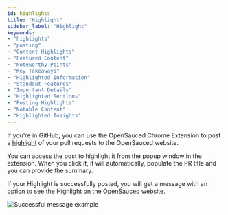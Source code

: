 ```yaml
---
id: highlights
title: "Highlight"
sidebar_label: "Highlight"
keywords: 
- "highlights" 
- "posting" 
- "Content Highlights" 
- "Featured Content" 
- "Noteworthy Points" 
- "Key Takeaways" 
- "Highlighted Information" 
- "Standout Features" 
- "Important Details" 
- "Highlighted Sections" 
- "Posting Highlights" 
- "Notable Content" 
- "Highlighted Insights" 
---
```


If you're in GitHub, you can use the OpenSauced Chrome Extension to post a [highlight](highlights.md) of your pull requests to the OpenSauced website. 

You can access the post to highlight it from the popup window in the extension. When you click it, it will automatically, populate the PR title and you can provide the summary.

If your Highlight is successfully posted, you will get a message with an option to see the Highlight on the OpenSauced website.

![Successful message example](https://github.com/open-sauced/docs.opensauced.pizza/assets/18273833/723ac624-e996-45f8-acdf-0d3ff08af90b)
